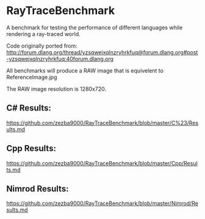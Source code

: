 RayTraceBenchmark
=================

A benchmark for testing the performance of different languages while rendering a ray-traced world.

Code originally ported from: http://forum.dlang.org/thread/yzsqwejxqlnzryhrkfuq@forum.dlang.org#post-yzsqwejxqlnzryhrkfuq:40forum.dlang.org


All benchmarks will produce a RAW image that is equivelent to ReferenceImage.jpg

The RAW image resolution is 1280x720.

C# Results:
---
https://github.com/zezba9000/RayTraceBenchmark/blob/master/C%23/Results.md

Cpp Results:
---
https://github.com/zezba9000/RayTraceBenchmark/blob/master/Cpp/Results.md

Nimrod Results:
---
https://github.com/zezba9000/RayTraceBenchmark/blob/master/Nimrod/Results.md
